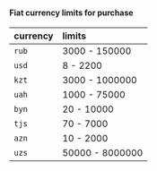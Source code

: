 #### Fiat currency limits for purchase 

| currency | limits                |
| :-------- | :------------------------- |
| `rub` | 3000 - 150000
| `usd` | 8 - 2200
| `kzt` | 3000 - 1000000
| `uah` | 1000 - 75000
| `byn` | 20 - 10000
| `tjs` | 70 - 7000
| `azn` | 10 - 2000
| `uzs` | 50000 - 8000000
